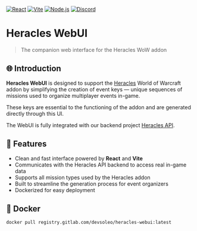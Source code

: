 [![React](https://img.shields.io/badge/React-20232a?logo=react&logoColor=61dafb&style=for-the-badge)](https://reactjs.org/)
[![Vite](https://img.shields.io/badge/Vite-646cff?logo=vite&logoColor=white&style=for-the-badge)](https://vitejs.dev/)
[![Node.js](https://img.shields.io/badge/Node.js-339933?logo=nodedotjs&logoColor=white&style=for-the-badge)](https://nodejs.org/)
[![Discord](https://img.shields.io/discord/1070782232219877477?color=7289da&label=Discord&logo=discord&style=for-the-badge)](https://discord.gg/vhs87h6fvD)

# Heracles WebUI

> The companion web interface for the Heracles WoW addon

## 🌐 Introduction

**Heracles WebUI** is designed to support the [Heracles](https://gitlab.com/devsoleo/heracles) World of Warcraft addon by simplifying the creation of event keys — unique sequences of missions used to organize multiplayer events in-game.

These keys are essential to the functioning of the addon and are generated directly through this UI.

The WebUI is fully integrated with our backend project [Heracles API](https://gitlab.com/devsoleo/heracles-api).

## 🚀 Features

- Clean and fast interface powered by **React** and **Vite**
- Communicates with the Heracles API backend to access real in-game data
- Supports all mission types used by the Heracles addon
- Built to streamline the generation process for event organizers
- Dockerized for easy deployment

## 🐳 Docker

```bash
docker pull registry.gitlab.com/devsoleo/heracles-webui:latest
```

